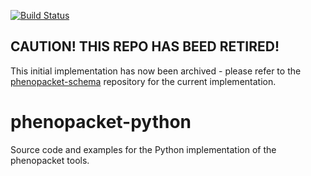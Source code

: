 [![Build Status](https://travis-ci.org/phenopackets/phenopacket-python.svg?branch=master)](https://travis-ci.org/phenopackets/phenopacket-python)

## CAUTION! THIS REPO HAS BEED RETIRED!

This initial implementation has now been archived - please refer to the [phenopacket-schema](https://github.com/phenopackets/phenopacket-schema) repository for the current implementation.

# phenopacket-python

Source code and examples for the Python implementation of the phenopacket tools.

